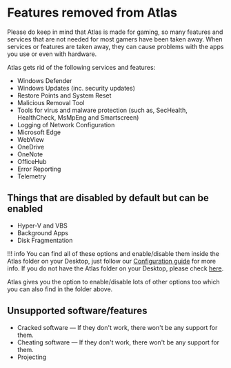 # Features removed from Atlas

Please do keep in mind that Atlas is made for gaming, so many features and services that are not needed for most gamers have been taken away. When services or features are taken away, they can cause problems with the apps you use or even with hardware.

Atlas gets rid of the following services and features:

* Windows Defender
* Windows Updates (inc. security updates)
* Restore Points and System Reset
* Malicious Removal Tool
* Tools for virus and malware protection (such as, SecHealth, HealthCheck, MsMpEng and Smartscreen)
* Logging of Network Configuration
* Microsoft Edge
* WebView
* OneDrive
* OneNote
* OfficeHub
* Error Reporting
* Telemetry

## Things that are disabled by default but can be enabled
* Hyper-V and VBS
* Background Apps
* Disk Fragmentation

!!! info
  You can find all of these options and enable/disable them inside the Atlas folder on your Desktop, just follow our [Configuration guide](/getting-started/post-installation/configuration) for more info. If you do not have the Atlas folder on your Desktop, please check [here](common-issues/atlas-folder-missing).
  
  Atlas gives you the option to enable/disable lots of other options too which you can also find in the folder above.

## Unsupported software/features
* Cracked software — If they don't work, there won't be any support for them.
* Cheating software — If they don't work, there won't be any support for them.
* Projecting
